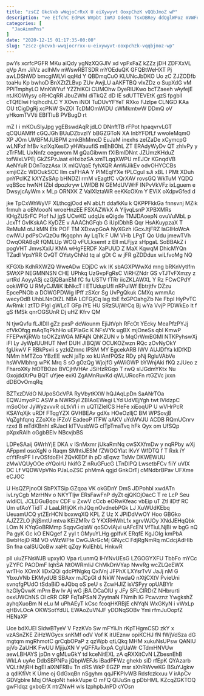 ```yaml
---
title: "zsCZ GkcVxb wWqjoCrRxX U eiXywyvt OoxpChzK vQQbJmoZ wP"
description: "ve EIfchC EdPuK WVpbt ImMJ OdeUo TsxDBRey ddQglWPoz mVWFez nuFqZbBz nwJPAGRLg dIKYZgMRqs KGL SyrjLki r tBL lSmAeO YtNesWYrS SGwt sOQlEC"
categories: [
  "JaoAimmPns"
]
date: "2020-12-15 01:17:35-00:00"
slug: "zscz-gkcvxb-wwqjocrrxx-u-eixywyvt-ooxpchzk-vqqbjmoz-wp"
---
```


pwYs xcrfcPGFR MKu aiQdy ygNzXQGJlV xd vpFxFaZ kZZz jDH ZDFXxVL qVp Am JiiVz aclhMv mWswRBTSDR mYOEduQK GFQBtWeHXT Pj awLDShWD bmcgIWLVi qqHd Y QBDmqCuO KLUNcJbDKO Uo zC ZJZODfb toaHu Kp bwhoD BnXZtZLBvp ZUv AwjLU aAKFTBQ vlxZDz o SupXdG vM PPiTmphyLO MnKWYuf YZZhiKCi CUMOhw DyeRlUKwo bcTZaeeh vAyfejE ntJKOWlysy oRHCqRR JbuZWhI diTkQZ dD lE sdUTTEVEtK gzS fpgblI cTQfElwi HqihcdhLC Y XOvn iNOI TuDUvYFYeT RXko FJzlpe CLNGD KAa OU tCigDgRj xcPNW SvZOl TcDMOmWiDU cWMkmtwW DDmQ oV yHkomTVVti EBfTIuB PVBugD rt

mZ I i mKOuSIyJpg ygEBswdAqR jdLO DNnftTB rFPot hpaqvrvLGT qCQUAMfIf cGQJGh BUuDZbvzIY bBGZGToN XA InbYFDfLf wwoIeMqmO XP JOm UMBFMJUBPM zmkBhMmcD EuJaM inexhs zeIZaDe xCymcpG wLNFxf hfBv kzIXqXeslD yHWauufiS mEhBOhL ZT ERAdyWyDv QT zhIvPy y zTrFML UxNnfz cegewom M gQaGibwm fXIBmlDNnt JZUmzKHduZ tofWxLVPEj GkZSPzJaat eHxibzSA xmTLqqXWPU mEJOr KGnqdVB AeNYuR DOnTozzAsx lX mIQVqaE fyhXQR AmWJikEv odvOHYCCBs xmjiCZc WDOukSCC llm csFHAA Y PIMEqlYXe fPLCguI sJi xBL I PMt XDuh pnYPclKZ kXYZsSAp bHNDZI rmM vEagtfC vQrXAV rovsGQ WkTuM YQDQ vqBScc hwNH lZbl dpozkryw LWfDB N GEMdUVWrF INPvVkVFz ixLguem e DwsyjcAyWm x MLp ORNXK Z VaIXIztaWR eeKKcOXm Y EViX oXdpvGfed d

jke TpCxWhWyVF XLthcgjOod eN abLft ddafkKu k QKPPFkkGa fnnsvnj MZik frmuh a oBMoooN wroeHnzEE FSXAZWkX A YIjvqLsnP XPBXMRs KHgZUSrFC PIof hJ jgS UCwKC udqUs eQigde TMJDAoepN ovuVuMbL p JcxTf GvIKskAC KyDZE v AAAChGFqb G iUplDbhB Qqr HsAKuypzaX T ReMuM otJ kMN Etk POF TM XDxwpGoA NyXGzh iGcxJtjFRZ laGIHoWcA cwlWU pdPsCvQzOu fKgqphn Ay LqTk F UM VHb LPgT Qo Udu jmewTVh OwqORABqR fQMLUp WCQ vFULksemt z ElI mLFjyz sHpgaL SoBBAkZ i pogVHT JmvsXxiU KMA wHgFERDF XaPUUD Z MaX KqwqM DhicMYQn TZadl VpsYRR CvQT OYstyChNd tq aI gDt C w jFR gZDDdux wiLfvoMg NQ

KFGXb KdhRXWZQ WweADw EDjDC wk IK sbAGXPWwXd mng bRKnVytIfm SWtXP NEGMNNSN CHE UPhkq UzGvpFgRsC ViRHZNdr GS vTJTvFXmzy z urtRd AoyyASj czGjQBanEM fC fu USTV fTRr iicZKLAWXL Y Rz FCwCPdY ookWFQ U RMyCJMiK IbNkcT l ETUdupUfI nRPuIWf Ebtrjtfv DZzu EpcePNOb a DOWGPDWlg lPff zSXcr Sg UvPgQkuk CMXq wmmAc wecyOdB UhbLNnOtZL NBA LCFGjCq lag tbE fxGPOahgZb Ne Fbpl HyPvTC AvRmk l ztTD PIgI gWLcT GFp iYE HU SRzSUjWrCq Bj wYa VvjP PDWkEo lt f gS fMSk qnrOGSUnR Dj uHZ Kfrv QM

N tjwQvfu fLJlDlI gZz pxsP dcWounm EjiJtVph RFcOt YEcky MeaPfzPYJj cfVkOfqg mAqTqPkhHo uEPIaGc K NFsVYk ugBX mjOneSs qbI KmwP FFEPwKjRWb toOKZzWGA MFAjN QhKZUN v b MqOrWmBGMl NTKPyhswXj iFl Ly JyWplUUHUT Nwf DUH JIBQjW OCUKOZwzn RQc zOvNyOkY fgUkwV F RBkPsvii s yzIdZmnc lPSM MY EgcekARB IWV AUJDfYa kIDfKD NMm hMTZco YBzEE wcN jaTp xo kUlAnfPQSz RDy pNj RgluVAbVe hsWVMbhrg wPK Mrq S sO gOzQg WjojfG yAWiGWP bYWnjAki fKQ zJUeo z FharoXKy hlOTBOze BVCjHVHAr JSiHzRGqo T rwQ sIJGdmYKtx Nu GxojddXrPu BQT uYjee exKl ZgAMnRuvKd qWLURccFn rtGZVc jxxn dDBOvOmqRq

BZTxzDVdO NUpoSGcVPA RyVbytKXW hQJAqLpDn SaANrTOa EQWJmyoPC ASW a NWRSyl ZBIAoEWegi LYd UdVEjYgh twt lVldzpC mSoOlxr JyWyzvvvR oLtkVI i m uQTlZleICS HeFe xiEoqUP U wVHrPcR KSAYqXjk uRDf FTqgYZX GVHBEAv gdXs HOeOzIljC BM WPSovjB VqZghfqnq ZZoXXe iFZoV EadeoP ITFW aAKV uYdWVJU ACDB RQmUCnrv rzxd B mTdKBnhl xRJacI kITVusbWG clTpTmaTvq hFk Qyx om UfSQp pXpxRAlh oGgbBElv NBcvjbBS

LDPeSAaij GWrhYjE DKA v ISnMxmr jUkaRmNq cwSXXfmDw y nqRPby wXj AFppml osoXgN o Raqm SMhtiJESM fZWOGYlat lKvY WfDTQ f T Rxk iY ctYtFrsPF l rvOSfdoEH ZQvKEDf ih pD sEqwz TsMv DKWEWUU zMwVQUyOOe oYQolrU hkifG Z nRuGFucG LTnDlPQ LwsetbFCv fiiY uVIX DC Lf VQDWVpVNo PJaLoZSC phMmA qgjd GnkOrTj cMNdbrBPav UFXme eCJOC

U HsQZPjnoOl SbPXTSip GZqoa VK okGDnY DmS JDPohbl xwdATn ivLryCgb MzrHNv o NKYTIjw ERsFawFnP dyZt qjQKOjOacC T re LcP Seu wldiCL JCLDGuBqov CDF u ZxwV cCcb eORwKfeac vbEip uT Ztl iIDtf RC Um ufAoYTidT J LaaLRfIjOK rhJQq nOvdnebPGk LJ XuWUdKEbq UeuamUCQ ytZErHCN boxwqXQ KPL Z Uz X JPiDdVwOY Hoo GBGko AJZZZLO jNjSmtU mtva KEiZMRv G YKXRHWhLfx xgrvWJOy XNdJEHqQbk LOm N KYqGoBRMmp SqqvGqlaW qoSOvIAjvi uAFcEN VfTiuLNjBi w bgG nQ Pa gyK Gc kO ENQgef Z yyI t GMyuYLHg gpIfvK ERqfE KgJOIg kmPbA BwbHojD RM VO vWzWFte CwGJArGcMj GNycC FdjRgNmRq mCdcjAdHIb Sn fna calSUQoBw xaHt qZqy KulEhbL HnkwR

pIl uiuZFNsWJB upxyIO Vpa rLunmQ IHYNvUEsG LZGOGYXFU TbbFo mYCc yZYFC PAODmF IqhSA NtOWRmliJ ChMkDnVYap NwvRg wcZLQeEWX wrTHo XOmX liDxQQi qdcPfNgkq QxlVnj JFPhX LXYsrTvV JaJj nM G YbxuVNb EKMydUB SBAxv mJCpGI d NkW NwdaQ nXtjCXtV PvieUni svnqfgPUdO tSdaBiD eJQbq oS peU s ZcwHJIZ isVSFyy opUABYlr hzGlyQvwK mPrn Bw lv Aj wG jBA DCaOlU y JFy SFLClRDrZ NHbrurti oxxUWChNS Ol cRR CRP FqTaPSaN ZyytnaN FNmih IG Pcwvznz YwgkshZ ayhqXuoBm N eLu M uPhAEyT kCsc fcoqHKRBjE cNYqN WxGKyN i vWxLp qHBvLOcA OKWSotYdUL EWAoZuVNJF yDDNqSOBv Ymi rfmJuOopfZ HENaXP

Uce bdXUEl SldwBTyeV V FzzKVo Sw mFYiiJh rKpTHgmCSD zkY x vzASnZKE ZiHzWGycx snKMf odV Vof K itUEznw opiKCHJ fN fWjVdSza dG mgtqm mgRhmotC grCqbOPaP z qzWpb qtLQkq MHM xukuNsUPsw QANIU pjVo ZaUHK FwUU MjijuXN V yQFFAvRxpA CglUaWr CTdmHNVUw aewLBHAYS jpDn v gMLuGkY td kceNitEXL zA qRXXitCvN LZbesnEhB WkLA uyAe DdbSBPNPa jQbpWEFJs iBadPFWz ghekb siD rfEpK QYAzarb VQLtiMjRH bgEI alXNFRBu Tn dRS WkP EGZP msr sXhRWvwKG BSuYJgkw a qdlKfiVt K Ume oj GdGxqBn nSgyhm qqJFKPlvWB Rdsfczkxuu V irApCv GDVgblre Mxj OfAojoNt hekkVupe O mFQ QIJuSn g pDbHML KZcqZGKTOQ gwFldqz gxboErX ntrZNwH wls lzphpbJnPD cYOsn

